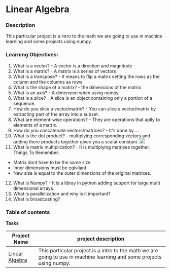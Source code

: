 # Linear Algebra

### **Description**
This particular project is a intro to the math we are going to use in machine learning and some projects using numpy.

### **Learning Objectives:**
1. What is a vector? - A vector is a direction and magnitude
2. What is a matrix? - A matrix is a series of vectors
3. What is a transpose? - It means to flip a matrix setting the rows as the column and the columns as rows
4. What is the shape of a matrix? - the dimensions of the matrix
5. What is an axis? - A dimension when using numpy.
6. What is a slice? - A slice is an object containing only a portion of a sequence.
7. How do you slice a vector/matrix? - You can slice a vector/matrix by extracting part of the array into a subset.
8. What are element-wise operations? - They are operations that aplly to elements of a matrix.
9. How do you concatenate vectors/matrices? - It's done by ...
10. What is the dot product? - multiplying corresponding vectors and adding there products together gives you a scalar constant. <img src="https://betterexplained.com/wp-content/plugins/wp-latexrender/pictures/7093a2c642c17b4be8c2765fdc3d223f.png/">
11. What is matrix multiplication? - It is multiplying matrixes together.  
  Things To Remember:
  + Matrix dont have to be the same size  
  + Inner dimensions must be eqivilant  
  + New size is equal to the outer dimensions of the original matrixes.

12. What is Numpy? - It is a libray in python adding support for large multi dimensional arrays.
13. What is parallelization and why is it important? 
14. What is broadcasting?

### **Table of contents**
**Tasks**

Project Name | project description
------------ | -----------------------------------------------
[Linear Algebra](0x00-linear_algebra) | This particular project is a intro to the math we are going to use in machine learning and some projects using numpy.
